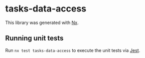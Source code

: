 # tasks-data-access

This library was generated with [Nx](https://nx.dev).

## Running unit tests

Run `nx test tasks-data-access` to execute the unit tests via [Jest](https://jestjs.io).

